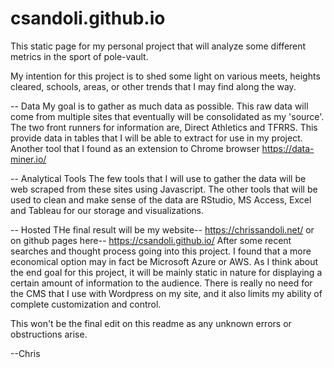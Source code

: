# csandoli.github.io
This static page for my personal project that will analyze some different metrics in the sport of pole-vault.

My intention for this project is to shed some light on various meets, heights cleared, schools, areas, or other trends that I may find along the way.

 -- Data
 My goal is to gather as much data as possible. This raw data will come from multiple sites that eventually will be consolidated as my 'source'. The two front runners for information are, Direct Athletics and TFRRS. This provide data in tables that I will be able to extract for use in my project.
 Another tool that I found as an extension to Chrome browser https://data-miner.io/ 
 
 -- Analytical Tools
 The few tools that I will use to gather the data will be web scraped from these sites using Javascript.
 The other tools that will be used to clean and make sense of the data are RStudio, MS Access, Excel and Tableau for our storage and visualizations.
 
 -- Hosted
 THe final result will be my website-- https://chrissandoli.net/  or on github pages here-- https://csandoli.github.io/
 After some recent searches and thought process going into this project. I found that a more economical option may in fact be Microsoft Azure or AWS. As I think about the end goal for this project, it will be mainly static in nature for displaying a certain amount of information to the audience. There is really no need for the CMS that I use with Wordpress on my site, and it also limits my ability of complete customization and control. 
 
 
 This won't be the final edit on this readme as any unknown errors or obstructions arise.
 
 --Chris
